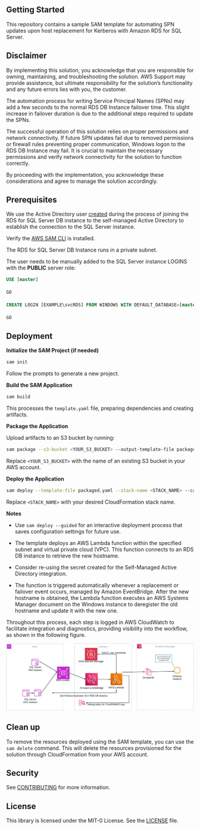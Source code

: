## Getting Started

This repository contains a sample SAM template for automating SPN updates upon host replacement for Kerberos with Amazon RDS for SQL Server.

## Disclaimer

By implementing this solution, you acknowledge that you are responsible for owning, maintaining, and troubleshooting the solution. AWS Support may provide assistance, but ultimate responsibility for the solution’s functionality and any future errors lies with you, the customer.

The automation process for writing Service Principal Names (SPNs) may add a few seconds to the normal RDS DB Instance failover time. This slight increase in failover duration is due to the additional steps required to update the SPNs.

The successful operation of this solution relies on proper permissions and network connectivity. If future SPN updates fail due to removed permissions or firewall rules preventing proper communication, Windows logon to the RDS DB Instance may fail. It is crucial to maintain the necessary permissions and verify network connectivity for the solution to function correctly.

By proceeding with the implementation, you acknowledge these considerations and agree to manage the solution accordingly.

## Prerequisites

We use the Active Directory user [created](https://docs.aws.amazon.com/AmazonRDS/latest/UserGuide/USER_SQLServer_SelfManagedActiveDirectory.SettingUp.html#USER_SQLServer_SelfManagedActiveDirectory.SettingUp.CreateADuser) during the process of joining the RDS for SQL Server DB instance to the self-managed Active Directory to establish the connection to the SQL Server instance.

Verify the [AWS SAM CLI](https://docs.aws.amazon.com/serverless-application-model/latest/developerguide/serverless-sam-cli-install.html) is installed.

The RDS for SQL Server DB Instance runs in a private subnet.

The user needs to be manually added to the SQL Server instance LOGINS with the **PUBLIC** server role:

```sql
USE [master]

GO

CREATE LOGIN [EXAMPLE\svcRDS] FROM WINDOWS WITH DEFAULT_DATABASE=[master], DEFAULT_LANGUAGE=[us_english]

GO
```

## Deployment

**Initialize the SAM Project (if needed)**

```bash
sam init
```
Follow the prompts to generate a new project.

**Build the SAM Application**

```bash
sam build
```
This processes the `template.yaml` file, preparing dependencies and creating artifacts.

**Package the Application**

Upload artifacts to an S3 bucket by running:

```bash
sam package --s3-bucket <YOUR_S3_BUCKET> --output-template-file packaged.yaml
```
Replace `<YOUR_S3_BUCKET>` with the name of an existing S3 bucket in your AWS account.

**Deploy the Application**
```bash
sam deploy --template-file packaged.yaml --stack-name <STACK_NAME> --capabilities CAPABILITY_IAM
```
Replace `<STACK_NAME>` with your desired CloudFormation stack name.

**Notes**

- Use `sam deploy --guided` for an interactive deployment process that saves configuration settings for future use.

- The template deploys an AWS Lambda function within the specified subnet and virtual private cloud (VPC). This function connects to an RDS DB instance to retrieve the new hostname.

- Consider re-using the secret created for the Self-Managed Active Directory integration.

- The function is triggered automatically whenever a replacement or failover event occurs, managed by Amazon EventBridge. After the new hostname is obtained, the Lambda function executes an AWS Systems Manager document on the Windows instance to deregister the old hostname and update it with the new one.

Throughout this process, each step is logged in AWS CloudWatch to facilitate integration and diagnostics, providing visibility into the workflow, as shown in the following figure.

![Sample flow diagram](rds-kerberos-automation.jpeg)

## Clean up

To remove the resources deployed using the SAM template, you can use the `sam delete` command. This will delete the resources provisioned for the solution through CloudFormation from your AWS account.

## Security

See [CONTRIBUTING](CONTRIBUTING.md#security-issue-notifications) for more information.

## License

This library is licensed under the MIT-0 License. See the [LICENSE](LICENSE) file.
